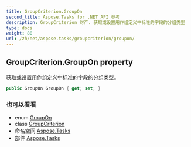 ```yaml
---
title: GroupCriterion.GroupOn
second_title: Aspose.Tasks for .NET API 参考
description: GroupCriterion 财产. 获取或设置用作组定义中标准的字段的分组类型
type: docs
weight: 80
url: /zh/net/aspose.tasks/groupcriterion/groupon/
---
```

## GroupCriterion.GroupOn property

获取或设置用作组定义中标准的字段的分组类型。

```csharp
public GroupOn GroupOn { get; set; }
```

### 也可以看看

* enum [GroupOn](../../groupon/)
* class [GroupCriterion](../)
* 命名空间 [Aspose.Tasks](../../groupcriterion/)
* 部件 [Aspose.Tasks](../../../)


